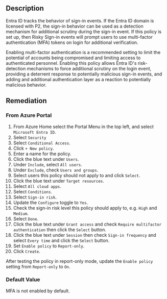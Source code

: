 ## Description

Entra ID tracks the behavior of sign-in events. If the Entra ID domain is licensed with P2, the sign-in behavior can be used as a detection mechanism for additional scrutiny during the sign-in event. If this policy is set up, then Risky Sign-in events will prompt users to use multi-factor authentication (MFA) tokens on login for additional verification.

Enabling multi-factor authentication is a recommended setting to limit the potential of accounts being compromised and limiting access to authenticated personnel. Enabling this policy allows Entra ID's risk-detection mechanisms to force additional scrutiny on the login event, providing a deterrent response to potentially malicious sign-in events, and adding and additional authentication layer as a reaction to potentially malicious behavior.

## Remediation

### From Azure Portal

1. From Azure Home select the Portal Menu in the top left, and select `Microsoft Entra ID`.
2. Select `Security`
3. Select `Conditional Access`.
4. Click `+ New policy`.
5. Enter a name for the policy.
6. Click the blue text under `Users`.
7. Under `Include`, select `All users`.
8. Under `Exclude`, check `Users and groups`.
9. Select users this policy should not apply to and click `Select`.
10. Click the blue text under `Target resources`.
11. Select `All cloud apps`.
12. Select `Conditions`.
13. Select `Sign-in risk`.
14. Update the `Configure` toggle to `Yes`.
15. Check the sign-in risk level this policy should apply to, e.g. `High` and `Medium`.
16. Select `Done`.
17. Click the blue text under `Grant access` and check `Require multifactor authentication` then click the `Select` button.
18. Click the blue text under `Session` then check `Sign-in frequency` and select `Every time` and click the `Select` button.
19. Set `Enable policy` to `Report-only`.
20. Click `Create`.

After testing the policy in report-only mode, update the `Enable policy` setting from `Report-only` to `On`.

### Default Value

MFA is not enabled by default.
